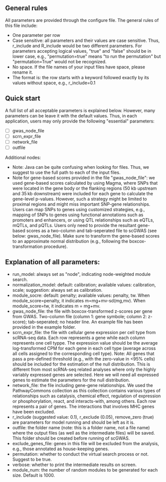 ## General rules
All parameters are provided through the configure file. The general rules of this file include:
- One parameter per row
- Case sensitive: all parameters and their values are case sensitive. Thus, r_include and R_include would be two different parameters. For parameters accepting logical values, "true" and "false" should be in lower case, e.g., "permutation=true" means "to run the permutation" but "permutation=True" would not be recognized.
- No space. If the file names of your input files have space, please rename it.
- The format is: the row starts with a keyword followed exactly by its values without space, e.g., r_include=0.1

## Quick start
A full list of all acceptable parameters is explained below. However, many parameters can be leave it with the default values. Thus, in each application, users may only provide the following "essential" parameters:

- [ ] gwas_node_file
- [ ] scrn_expr_file
- [ ] network_file
- [ ] outfile

Additional nodes:
- Note: Java can be quite confusing when looking for files. Thus, we suggest to use the full path to each of the input files.
- Note for gene-based scores provided in the file "gwas_node_file": we used gene-based scores calculated by using Magma, where SNPs that were located in the gene body or the flanking regions (50 kb upstream and 35 kb downstream) were included for each gene to calculate the gene-level p-values. However, such a strategy might be limited to proximal regions and might miss important SNP-gene relationships. Users can map SNPs to genes using customized strategies, e.g., mapping of SNPs to genes using functional annotations such as promoters and enhancers, or using QTL relationships such as eQTLs, mQTLs, and pQTLs. Users only need to provide the resultant gene-based scores as a two-column and tab-seperated file to scGWAS (see below: gwas_node_file). Make sure to transform the gene-based scores to an approximate normal distribution (e.g., following the boxcox-transformation procedure).

## Explanation of all parameters:

- run_model: always set as "node", indicating node-weighted module search.
- normalization_model: default: calibration; available values: calibration, scale; suggestion: always set as calibration.
- module_socre: default: penalty; available values: penalty, tw. When module_score=penalty, it indicates m=mg+mv-sd(mg,mv). When module_score=tw, it indicates m = mg+mv. 
- gwas_node_file: the file with boxcox-transformed z-scores per gene from GWAS. Two-column file (column 1: gene symbole; column 2: z-score); tab-seperated; no header line. An example file has been provided in the example folder.
- scrn_expr_file: the file with cellular gene expression per cell type from scRNA-seq data. Each row represents a gene while each column represents one cell typpe. The expression value should be the average log-transformed CPM for each gene in each cell type (average across all cells assigned to the corresponding cell type). Note: All genes that pass a pre-defined threshold (e.g., with the zero-value in <95% cells) should be included for the estimation of the null distribution. This is different from most scRNA-seq related analyses where only the highly variably expressed genes are selected. Here we will need all expressed genes to estimate the parameters for the null distribution.
- network_file: the file including gene-gene relationships. We used the PathwayCommons collection as this collection contains various types of relationships such as catalysis, chemical effect, regulation of expression or phosphorylation, react, and interacts-with, among others. Each row represents a pair of genes. The interactions that involves MHC genes have been excluded.
- r_include (suggested value: 0.1), r_exclude (0.05), remove_zero (true) are parameters for model running and should be left as it is.
- outfile: the folder name (note: this is a folder name, not a file name) where the output files (as well as the intermediate files) will be saved. This folder should be created before running of scGWAS.
- exclude_genes_file: genes in this file will be excluded from the analysis, e.g., those annotated as house-keeping genes.
- permutation: whether to conduct the virtual search process or not. Suggest to be true.
- verbose: whether to print the intermediate results on screen.
- module_num: the number of random modules to be generated for each size. Default is 1000.

